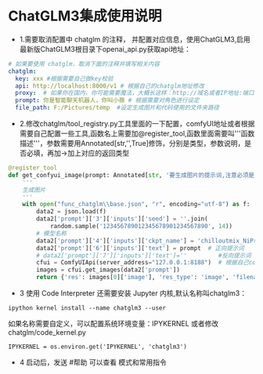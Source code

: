 # ChatGLM3集成使用说明

* 1.需要取消配置中 chatglm 的注释， 并配置对应信息，使用ChatGLM3,启用最新版ChatGLM3根目录下openai_api.py获取api地址：
```yaml
# 如果要使用 chatglm，取消下面的注释并填写相关内容
chatglm:
  key: xxx #根据需要自己做key校验
  api: http://localhost:8000/v1 # 根据自己的chatglm地址修改
  proxy:  # 如果你在国内，你可能需要魔法，大概长这样：http://域名或者IP地址:端口号
  prompt: 你是智能聊天机器人，你叫小薇 # 根据需要对角色进行设定
  file_path: F:/Pictures/temp  #设定生成图片和代码使用的文件夹路径
```
* 2.修改chatglm/tool_registry.py工具里面的一下配置，comfyUI地址或者根据需要自己配置一些工具,函数名上需要加@register_tool,函数里面需要叫'''函数描述'''，参数需要用Annotated[str,'',True]修饰，分别是类型，参数说明，是否必填，再加->加上对应的返回类型
```python
@register_tool
def get_confyui_image(prompt: Annotated[str, '要生成图片的提示词,注意必须是英文', True]) -> dict:
    '''
    生成图片
    '''
    with open("func_chatglm\\base.json", "r", encoding="utf-8") as f:
        data2 = json.load(f)
        data2['prompt']['3']['inputs']['seed'] = ''.join(
            random.sample('123456789012345678901234567890', 14))
        # 模型名称
        data2['prompt']['4']['inputs']['ckpt_name'] = 'chilloutmix_NiPrunedFp32Fix.safetensors'
        data2['prompt']['6']['inputs']['text'] = prompt  # 正向提示词
        # data2['prompt']['7']['inputs']['text']=''         #反向提示词
        cfui = ComfyUIApi(server_address="127.0.0.1:8188")  # 根据自己comfyUI地址修改
        images = cfui.get_images(data2['prompt'])
        return {'res': images[0]['image'], 'res_type': 'image', 'filename': images[0]['filename']}

```
* 3 使用 Code Interpreter 还需要安装 Jupyter 内核,默认名称叫chatglm3：
```
ipython kernel install --name chatglm3 --user
```
如果名称需要自定义，可以配置系统环境变量：IPYKERNEL 或者修改 chatglm/code_kernel.py
```
IPYKERNEL = os.environ.get('IPYKERNEL', 'chatglm3')
```
* 4 启动后，发送 #帮助 可以查看 模式和常用指令
